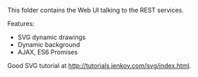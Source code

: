 This folder contains the Web UI talking to the REST services.

Features:
- SVG dynamic drawings
- Dynamic background
- AJAX, ES6 Promises

Good SVG tutorial at <http://tutorials.jenkov.com/svg/index.html>.
